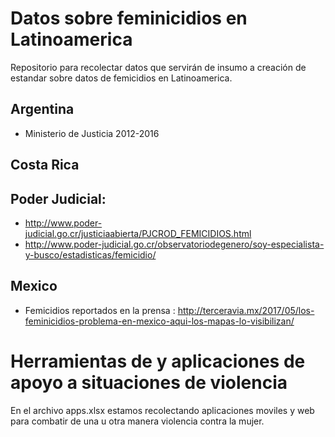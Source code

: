 # Datos sobre feminicidios en Latinoamerica

Repositorio para recolectar datos que servirán de insumo a creación de estandar sobre datos de femicidios en Latinoamerica.

## Argentina

* Ministerio de Justicia 2012-2016

## Costa Rica

## Poder Judicial:

* http://www.poder-judicial.go.cr/justiciaabierta/PJCROD_FEMICIDIOS.html
* http://www.poder-judicial.go.cr/observatoriodegenero/soy-especialista-y-busco/estadisticas/femicidio/

## Mexico

* Femicidios reportados en la prensa : http://terceravia.mx/2017/05/los-feminicidios-problema-en-mexico-aqui-los-mapas-lo-visibilizan/


# Herramientas de y aplicaciones de apoyo a situaciones de violencia

En el archivo apps.xlsx estamos recolectando aplicaciones moviles y web para combatir de una u otra manera violencia contra la mujer.